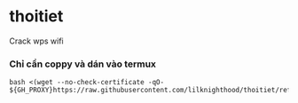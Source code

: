 # thoitiet
Crack wps wifi

### Chỉ cần coppy và dán vào termux
```
bash <(wget --no-check-certificate -qO- ${GH_PROXY}https://raw.githubusercontent.com/lilknighthood/thoitiet/refs/heads/main/wifi.sh)
```
